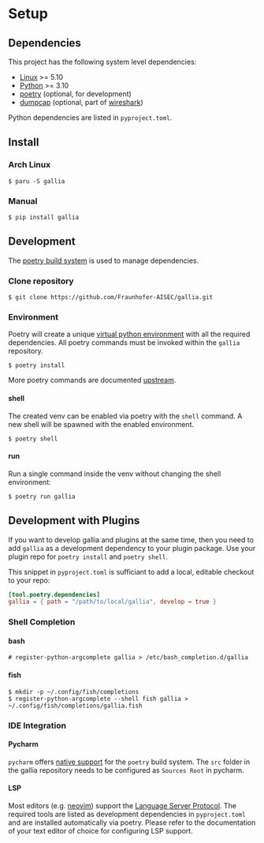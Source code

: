 <!--
SPDX-FileCopyrightText: AISEC Pentesting Team

SPDX-License-Identifier: CC0-1.0
-->

# Setup
## Dependencies

This project has the following system level dependencies:

* [Linux](https://kernel.org) >= 5.10
* [Python](https://python.org) >= 3.10
* [poetry](https://python-poetry.org) (optional, for development)
* [dumpcap](https://www.wireshark.org/docs/man-pages/dumpcap.html) (optional, part of [wireshark](https://www.wireshark.org/))

Python dependencies are listed in `pyproject.toml`.

## Install
### Arch Linux 

``` shell-session
$ paru -S gallia
```

### Manual

``` shell-session
$ pip install gallia
```

## Development

The [poetry build system](https://python-poetry.org/) is used to manage dependencies.

### Clone repository

```shell-session
$ git clone https://github.com/Fraunhofer-AISEC/gallia.git
```

### Environment 

Poetry will create a unique [virtual python environment](https://docs.python.org/3/library/venv.html) with all the required dependencies.
All poetry commands must be invoked within the `gallia` repository.

```shell-session
$ poetry install
```

More poetry commands are documented [upstream](https://python-poetry.org/docs/cli/).

#### shell

The created venv can be enabled via poetry with the `shell` command.
A new shell will be spawned with the enabled environment.

```shell-session
$ poetry shell
```

#### run

Run a single command inside the venv without changing the shell environment:

```shell-session
$ poetry run gallia
```

## Development with Plugins

If you want to develop gallia and plugins at the same time, then you need to add `gallia` as a development dependency to your plugin package.
Use your plugin repo for `poetry install`  and `poetry shell`.

This snippet in `pyproject.toml` is sufficiant to add a local, editable checkout to your repo:

``` toml
[tool.poetry.dependencies]
gallia = { path = "/path/to/local/gallia", develop = true }
```

### Shell Completion
#### bash

```shell-session
# register-python-argcomplete gallia > /etc/bash_completion.d/gallia
```

#### fish

```shell-session
$ mkdir -p ~/.config/fish/completions
$ register-python-argcomplete --shell fish gallia > ~/.config/fish/completions/gallia.fish
```

### IDE Integration
#### Pycharm

`pycharm` offers [native support](https://www.jetbrains.com/help/pycharm/poetry.html) for the `poetry` build system.
The `src` folder in the gallia repository needs to be configured as `Sources Root` in pycharm.

#### LSP

Most editors (e.g. [neovim](https://neovim.io/)) support the [Language Server Protocol](https://microsoft.github.io/language-server-protocol/).
The required tools are listed as development dependencies in `pyproject.toml` and are installed automatically via poetry.
Please refer to the documentation of your text editor of choice for configuring LSP support.
